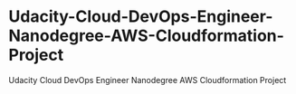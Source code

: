 # Udacity-Cloud-DevOps-Engineer-Nanodegree-AWS-Cloudformation-Project
Udacity Cloud DevOps Engineer Nanodegree AWS Cloudformation Project
